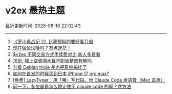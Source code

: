 # v2ex 最热主题

最近更新时间: 2025-08-10 22:02:43

--- 
1. [《罗小黑战记 2》比我预料的要好看几倍](https://www.v2ex.com/t/1151315) 
2. [现在做论坛晚吗？有点迷茫！](https://www.v2ex.com/t/1151321) 
3. [$v2ex 不同交易方式手续费对比,新人多看看](https://www.v2ex.com/t/1151318) 
4. [求助, 楼上空调滴水且不配合整改有解吗](https://www.v2ex.com/t/1151322) 
5. [升级 Debian trixie 差点把系统搞挂了](https://www.v2ex.com/t/1151325) 
6. [如何在首发的时候买到日本 iPhone 17 pro max?](https://www.v2ex.com/t/1151311) 
7. [[免费] LazyTyper：用「嘴」写代码，给 Claude Code 发语音（Mac 首发）](https://www.v2ex.com/t/1151314) 
8. [问一下，各位都是怎么稳定使用 claude code 的啊？求方法](https://www.v2ex.com/t/1151317) 
